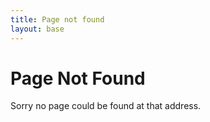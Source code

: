 ```yaml
---
title: Page not found
layout: base
---
```


<h1 class="title">Page Not Found</h1>

Sorry no page could be found at that address.
